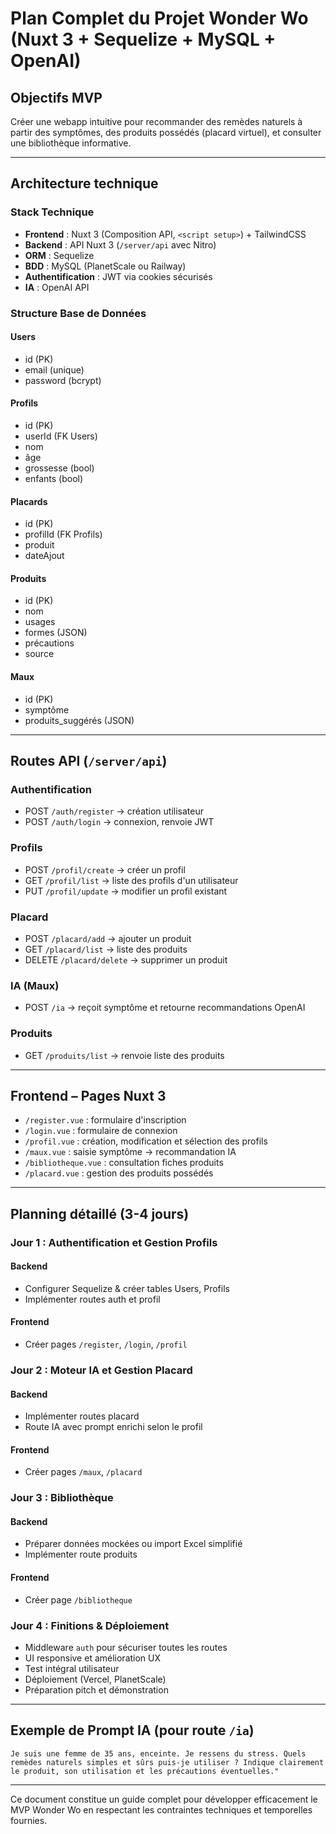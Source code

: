 # Plan Complet du Projet Wonder Wo (Nuxt 3 + Sequelize + MySQL + OpenAI)

## Objectifs MVP
Créer une webapp intuitive pour recommander des remèdes naturels à partir des symptômes, des produits possédés (placard virtuel), et consulter une bibliothèque informative.

---

## Architecture technique

### Stack Technique
- **Frontend** : Nuxt 3 (Composition API, `<script setup>`) + TailwindCSS
- **Backend** : API Nuxt 3 (`/server/api` avec Nitro)
- **ORM** : Sequelize
- **BDD** : MySQL (PlanetScale ou Railway)
- **Authentification** : JWT via cookies sécurisés
- **IA** : OpenAI API

### Structure Base de Données

#### Users
- id (PK)
- email (unique)
- password (bcrypt)

#### Profils
- id (PK)
- userId (FK Users)
- nom
- âge
- grossesse (bool)
- enfants (bool)

#### Placards
- id (PK)
- profilId (FK Profils)
- produit
- dateAjout

#### Produits
- id (PK)
- nom
- usages
- formes (JSON)
- précautions
- source

#### Maux
- id (PK)
- symptôme
- produits_suggérés (JSON)

---

## Routes API (`/server/api`)

### Authentification
- POST `/auth/register` → création utilisateur
- POST `/auth/login` → connexion, renvoie JWT

### Profils
- POST `/profil/create` → créer un profil
- GET `/profil/list` → liste des profils d'un utilisateur
- PUT `/profil/update` → modifier un profil existant

### Placard
- POST `/placard/add` → ajouter un produit
- GET `/placard/list` → liste des produits
- DELETE `/placard/delete` → supprimer un produit

### IA (Maux)
- POST `/ia` → reçoit symptôme et retourne recommandations OpenAI

### Produits
- GET `/produits/list` → renvoie liste des produits

---

## Frontend – Pages Nuxt 3

- `/register.vue` : formulaire d'inscription
- `/login.vue` : formulaire de connexion
- `/profil.vue` : création, modification et sélection des profils
- `/maux.vue` : saisie symptôme → recommandation IA
- `/bibliotheque.vue` : consultation fiches produits
- `/placard.vue` : gestion des produits possédés

---

## Planning détaillé (3-4 jours)

### Jour 1 : Authentification et Gestion Profils

#### Backend
- Configurer Sequelize & créer tables Users, Profils
- Implémenter routes auth et profil

#### Frontend
- Créer pages `/register`, `/login`, `/profil`

### Jour 2 : Moteur IA et Gestion Placard

#### Backend
- Implémenter routes placard
- Route IA avec prompt enrichi selon le profil

#### Frontend
- Créer pages `/maux`, `/placard`

### Jour 3 : Bibliothèque

#### Backend
- Préparer données mockées ou import Excel simplifié
- Implémenter route produits

#### Frontend
- Créer page `/bibliotheque`

### Jour 4 : Finitions & Déploiement

- Middleware `auth` pour sécuriser toutes les routes
- UI responsive et amélioration UX
- Test intégral utilisateur
- Déploiement (Vercel, PlanetScale)
- Préparation pitch et démonstration

---

## Exemple de Prompt IA (pour route `/ia`)

```text
Je suis une femme de 35 ans, enceinte. Je ressens du stress. Quels remèdes naturels simples et sûrs puis-je utiliser ? Indique clairement le produit, son utilisation et les précautions éventuelles."
```

---

Ce document constitue un guide complet pour développer efficacement le MVP Wonder Wo en respectant les contraintes techniques et temporelles fournies.


